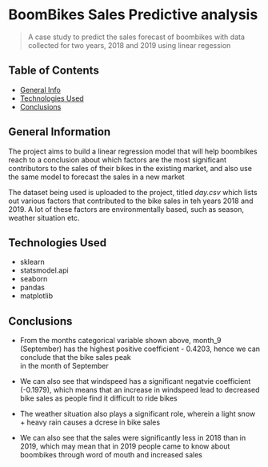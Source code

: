 # BoomBikes Sales Predictive analysis
> A case study to predict the sales forecast of boombikes with data collected for two years, 2018 and 2019 using linear regession

## Table of Contents
* [General Info](#general-information)
* [Technologies Used](#technologies-used)
* [Conclusions](#conclusions)

## General Information

The project aims to build a linear regression model that will help boombikes reach to a conclusion about which factors are the most significant contributors to the sales of their bikes in the existing market, and also use the same model to forecast the sales in a new market

The dataset being used is uploaded to the project, titled *day.csv* which lists out various factors that contributed to the bike sales in teh years 2018 and 2019.
A lot of these factors are environmentally based, such as season, weather situation etc.

## Technologies Used

- sklearn
- statsmodel.api
- seaborn
- pandas
- matplotlib

## Conclusions
- From the months categorical variable shown above, month_9 (September) has the highest positive coefficient - 0.4203, hence we can conclude that the bike sales peak  
  in the month of September

- We can also see that windspeed has a significant negatvie coefficient (-0.1979), which means that an increase in
  windspeed lead to decreased bike sales as people find it difficult to ride bikes

- The weather situation also plays a significant role, wherein a light snow + heavy rain causes a dcrese in bike sales

- We can also see that the sales were significantly less in 2018 than in 2019, which may mean that in 2019 people came to know about boombikes through word of  mouth 
  and increased sales
